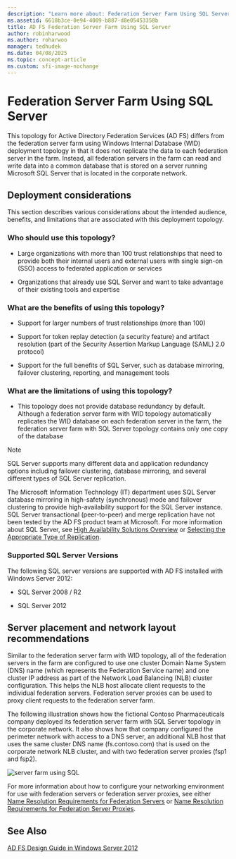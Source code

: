 ```yaml
---
description: "Learn more about: Federation Server Farm Using SQL Server"
ms.assetid: 6618b3ce-0e94-4009-b887-d8e05453358b
title: AD FS Federation Server Farm Using SQL Server
author: robinharwood
ms.author: roharwoo
manager: tedhudek
ms.date: 04/08/2025
ms.topic: concept-article
ms.custom: sfi-image-nochange
---
```


# Federation Server Farm Using SQL Server

This topology for Active Directory Federation Services \(AD FS\) differs from the federation server farm using Windows Internal Database \(WID\) deployment topology in that it does not replicate the data to each federation server in the farm. Instead, all federation servers in the farm can read and write data into a common database that is stored on a server running Microsoft SQL Server that is located in the corporate network.

## Deployment considerations
This section describes various considerations about the intended audience, benefits, and limitations that are associated with this deployment topology.

### Who should use this topology?

-   Large organizations with more than 100 trust relationships that need to provide both their internal users and external users with single sign\-on \(SSO\) access to federated application or services

-   Organizations that already use SQL Server and want to take advantage of their existing tools and expertise

### What are the benefits of using this topology?

-   Support for larger numbers of trust relationships \(more than 100\)

-   Support for token replay detection \(a security feature\) and artifact resolution \(part of the Security Assertion Markup Language \(SAML\) 2.0 protocol\)

-   Support for the full benefits of SQL Server, such as database mirroring, failover clustering, reporting, and management tools

### What are the limitations of using this topology?

-   This topology does not provide database redundancy by default. Although a federation server farm with WID topology automatically replicates the WID database on each federation server in the farm, the federation server farm with SQL Server topology contains only one copy of the database

> [!NOTE]
> SQL Server supports many different data and application redundancy options including failover clustering, database mirroring, and several different types of SQL Server replication.

The Microsoft Information Technology \(IT\) department uses SQL Server database mirroring in high\-safety \(synchronous\) mode and failover clustering to provide high\-availability support for the SQL Server instance. SQL Server transactional \(peer\-to\-peer\) and merge replication have not been tested by the AD FS product team at Microsoft. For more information about SQL Server, see [High Availability Solutions Overview](/sql/database-engine/sql-server-business-continuity-dr) or [Selecting the Appropriate Type of Replication](/previous-versions/sql/sql-server-2008-r2/ms152565(v=sql.105)).

### Supported SQL Server Versions
The following SQL server versions are supported with AD FS installed with Windows Server 2012:

-   SQL Server 2008 \/ R2

-   SQL Server 2012

## Server placement and network layout recommendations
Similar to the federation server farm with WID topology, all of the federation servers in the farm are configured to use one cluster Domain Name System \(DNS\) name \(which represents the Federation Service name\) and one cluster IP address as part of the Network Load Balancing \(NLB\) cluster configuration. This helps the NLB host allocate client requests to the individual federation servers. Federation server proxies can be used to proxy client requests to the federation server farm.

The following illustration shows how the fictional Contoso Pharmaceuticals company deployed its federation server farm with SQL Server topology in the corporate network. It also shows how that company configured the perimeter network with access to a DNS server, an additional NLB host that uses the same cluster DNS name \(fs.contoso.com\) that is used on the corporate network NLB cluster, and with two federation server proxies \(fsp1 and fsp2\).

![server farm using SQL](media/FarmSQLProxies.gif)

For more information about how to configure your networking environment for use with federation servers or federation server proxies, see either [Name Resolution Requirements for Federation Servers](Name-Resolution-Requirements-for-Federation-Servers.md) or [Name Resolution Requirements for Federation Server Proxies](Name-Resolution-Requirements-for-Federation-Server-Proxies.md).

## See Also
[AD FS Design Guide in Windows Server 2012](AD-FS-Design-Guide-in-Windows-Server-2012.md)
